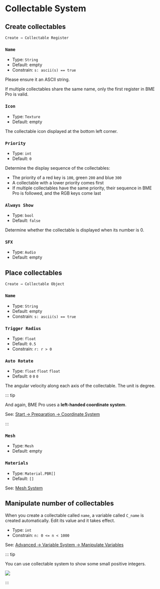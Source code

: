 # Collectable System

## Create collectables

`Create → Collectable Register`

### `Name`

- Type: `String`
- Default: empty
- Constrain: `s: ascii(s) == true`

Please ensure it an ASCII string.

If multiple collectables share the same name, only the first register in BME Pro is valid.

### `Icon`

- Type: `Texture`
- Default: empty

The collectable icon displayed at the bottom left corner.

### `Priority`

- Type: `int`
- Default: `0`

Determine the display sequence of the collectables:

- The priority of a red key is `100`, green `200` and blue `300`
- A collectable with a lower priority comes first
- If multiple collectables have the same priority, their sequence in BME Pro is followed, and the RGB keys come last

### `Always Show`

- Type: `bool`
- Default: `false`

Determine whether the collectable is displayed when its number is 0.

### `SFX`

- Type: `Audio`
- Default: empty

## Place collectables

`Create → Collectable Object`

### `Name`

- Type: `String`
- Default: empty
- Constrain: `s: ascii(s) == true`

### `Trigger Radius`

- Type: `float`
- Default: `0.5`
- Constrain: `r: r > 0`

### `Auto Rotate`

- Type: `float` `float` `float`
- Default: `0` `0` `0`

The angular velocity along each axis of the collectable. The unit is degree.

::: tip

And again, BME Pro uses a **left-handed coordinate system**.

See: [Start → Preparation → Coordinate System](/en/start/preparation.md#coordinate-system)

:::

### `Mesh`

- Type: `Mesh`
- Default: empty

### `Materials`

- Type: `Material.PBR[]`
- Default: `[]`

See: [Mesh System](/en/advanced/mesh-system.md)

## Manipulate number of collectables

When you create a collectable called `name`, a variable called `C_name` is created automatically. Edit its value and it takes effect.

- Type: `int`
- Constrain: `n: 0 <= n < 1000`

See: [Advanced → Variable System → Manipulate Variables](/en/advanced/variable-system.md#manipulate-variables)

::: tip

You can use collectable system to show some small positive integers.

![](/images/collectable-display.jpg)

:::
